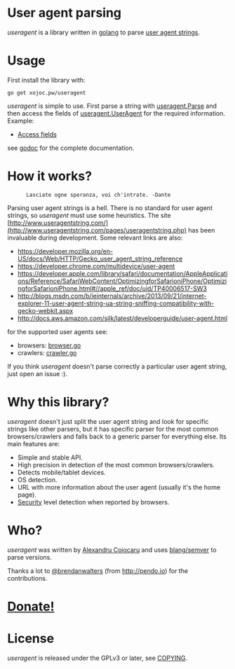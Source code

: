 # User agent parsing
*useragent* is a library written in [golang](http://golang.org) to parse [user agent strings](http://useragentstring.com/).

# Usage
First install the library with:
```
go get xojoc.pw/useragent
```
*useragent* is simple to use. First parse a string with [useragent.Parse](http://godoc.org/xojoc.pw/useragent#Parse) and then access the fields of [useragent.UserAgent](http://godoc.org/xojoc.pw/useragent#UserAgent) for the required information. Example:
 * [Access fields](http://godoc.org/xojoc.pw/useragent#example-Parse--Access)

see [godoc](http://godoc.org/xojoc.pw/useragent) for the complete documentation.
# How it works?
          Lasciate ogne speranza, voi ch'intrate. -Dante
Parsing user agent strings is a hell. There is no standard for user agent strings, so *useragent* must use some heuristics. The site [http://www.useragentstring.com/](http://www.useragentstring.com/pages/useragentstring.php) has been invaluable during development. Some relevant links are also:

  * https://developer.mozilla.org/en-US/docs/Web/HTTP/Gecko_user_agent_string_reference
  * https://developer.chrome.com/multidevice/user-agent
  * https://developer.apple.com/library/safari/documentation/AppleApplications/Reference/SafariWebContent/OptimizingforSafarioniPhone/OptimizingforSafarioniPhone.html#//apple_ref/doc/uid/TP40006517-SW3
  * http://blogs.msdn.com/b/ieinternals/archive/2013/09/21/internet-explorer-11-user-agent-string-ua-string-sniffing-compatibility-with-gecko-webkit.aspx
  * http://docs.aws.amazon.com/silk/latest/developerguide/user-agent.html

for the supported user agents see:
  * browsers: [browser.go](https://github.com/xojoc/useragent/blob/master/browser.go)
  * crawlers: [crawler.go](https://github.com/xojoc/useragent/blob/master/crawler.go)

If you think *useragent* doesn't parse correctly a particular user agent string, just open an issue :).

# Why this library?
*useragent* doesn't just split the user agent string and look for specific strings like other parsers, but it has specific parser for the most common browsers/crawlers and falls back to a generic parser for everything else. Its main features are:

 * Simple and stable API.
 * High precision in detection of the most common browsers/crawlers.
 * Detects mobile/tablet devices.
 * OS detection.
 * URL with more information about the user agent (usually it's the home page).
 * [Security](http://godoc.org/xojoc.pw/useragent#Security) level detection when reported by browsers.


# Who?
*useragent* was written by [Alexandru Cojocaru](http://xojoc.pw) and uses [blang/semver](https://github.com/blang/semver) to parse versions.

Thanks a lot to [@brendanwalters](https://github.com/brendanwalters) (from http://pendo.io) for the contributions.

# [Donate!](https://xojoc.pw/donate)


# License
*useragent* is released under the GPLv3 or later, see [COPYING](https://github.com/xojoc/useragent/blob/master/COPYING).
